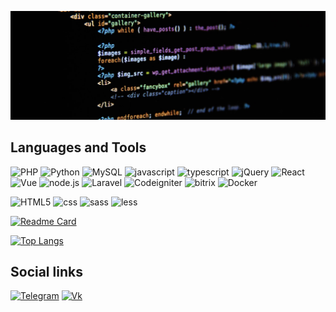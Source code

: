 [![Header](https://github.com/iliziumlion/iliziumlion/blob/main/assets/header.jpg)](https://github.com/iliziumlion)

<!-- About me -->

## Languages and Tools
![PHP](https://img.shields.io/badge/-PHP-09131c?style=for-the-badge&logo=php)
![Python](https://img.shields.io/badge/-Python-09131c?style=for-the-badge&logo=python)
![MySQL](https://img.shields.io/badge/-MySQL-09131c?style=for-the-badge&logo=MySQL)
![javascript](https://img.shields.io/badge/-javascript-09131c?style=for-the-badge&logo=javascript)
![typescript](https://img.shields.io/badge/-typescript-09131c?style=for-the-badge&logo=typescript)
![jQuery](https://img.shields.io/badge/-jQuery-09131c?style=for-the-badge&logo=jQuery)
![React](https://img.shields.io/badge/-React-09131c?style=for-the-badge&logo=React)
![Vue](https://img.shields.io/badge/-Vue-09131c?style=for-the-badge&logo=vue.js)
![node.js](https://img.shields.io/badge/-node-09131c?style=for-the-badge&logo=node.js)
![Laravel](https://img.shields.io/badge/-Laravel-09131c?style=for-the-badge&logo=Laravel)
![Codeigniter](https://img.shields.io/badge/-Codeigniter-09131c?style=for-the-badge&logo=Codeigniter)
![bitrix](https://img.shields.io/badge/-bitrix-09131c?style=for-the-badge&logo=bitrix)
![Docker](https://img.shields.io/badge/-Docker-09131c?style=for-the-badge&logo=docker)

![HTML5](https://img.shields.io/badge/-HTML5-09131c?style=for-the-badge&logo=HTML5)
![css](https://img.shields.io/badge/-css-09131c?style=for-the-badge&logo=css)
![sass](https://img.shields.io/badge/-sass-09131c?style=for-the-badge&logo=sass)
![less](https://img.shields.io/badge/-less-09131c?style=for-the-badge&logo=less)

<!-- [![Anurag's GitHub stats](https://github-readme-stats.vercel.app/api?username=iliziumlion&count_private=true&show_icons=true)](https://github.com/anuraghazra/github-readme-stats) -->

[![Readme Card](https://github-readme-stats.vercel.app/api/pin/?username=iliziumlion&repo=devlion&show_owner=true&theme=gotham)](https://github.com/iliziumlion/devlion)

[![Top Langs](https://github-readme-stats.vercel.app/api/top-langs/?username=iliziumlion&hide=makefile,dockerfile,EJS,ruby&theme=gotham&layout=compact)](https://github.com/anuraghazra/github-readme-stats)

## Social links

[![Telegram](https://img.shields.io/badge/-telegram-09131c?style=for-the-badge&logo=telegram)](https://t.me/iliziumlion)
[![Vk](https://img.shields.io/badge/-vk-09131c?style=for-the-badge&logo=vk)](https://vk.com/iliziumlion)
<!--
**iliziumlion/iliziumlion** is a ✨ _special_ ✨ repository because its `README.md` (this file) appears on your GitHub profile.

Here are some ideas to get you started:

- 🔭 I’m currently working on ...
- 🌱 I’m currently learning ...
- 👯 I’m looking to collaborate on ...
- 🤔 I’m looking for help with ...
- 💬 Ask me about ...
- 📫 How to reach me: ...
- 😄 Pronouns: ...
- ⚡ Fun fact: ...
-->
